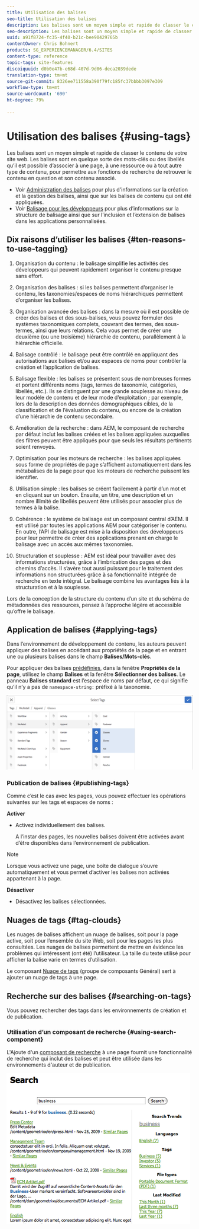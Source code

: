 ```yaml
---
title: Utilisation des balises
seo-title: Utilisation des balises
description: Les balises sont un moyen simple et rapide de classer le contenu de votre site web.
seo-description: Les balises sont un moyen simple et rapide de classer le contenu de votre site web.
uuid: a91f8724-fc35-4f40-b21c-bee90429765b
contentOwner: Chris Bohnert
products: SG_EXPERIENCEMANAGER/6.4/SITES
content-type: reference
topic-tags: site-features
discoiquuid: d0b0e47b-e68d-407d-9d06-deca2039dede
translation-type: tm+mt
source-git-commit: 8326ee711558a390f79fc185fc37bbbb3097e309
workflow-type: tm+mt
source-wordcount: '690'
ht-degree: 79%

---
```



# Utilisation des balises {#using-tags}

Les balises sont un moyen simple et rapide de classer le contenu de votre site web. Les balises sont en quelque sorte des mots-clés ou des libellés qu’il est possible d’associer à une page, à une ressource ou à tout autre type de contenu, pour permettre aux fonctions de recherche de retrouver le contenu en question et son contenu associé.

* Voir [Administration des balises](/help/sites-administering/tags.md) pour plus d&#39;informations sur la création et la gestion des balises, ainsi que sur les balises de contenu qui ont été appliquées.
* Voir [Balisage pour les développeurs](/help/sites-developing/tags.md) pour plus d’informations sur la structure de balisage ainsi que sur l’inclusion et l’extension de balises dans les applications personnalisées.

## Dix raisons d’utiliser les balises {#ten-reasons-to-use-tagging}

1. Organisation du contenu : le balisage simplifie les activités des développeurs qui peuvent rapidement organiser le contenu presque sans effort.

1. Organisation des balises : si les balises permettent d’organiser le contenu, les taxonomies/espaces de noms hiérarchiques permettent d’organiser les balises.

1. Organisation avancée des balises : dans la mesure où il est possible de créer des balises et des sous-balises, vous pouvez formuler des systèmes taxonomiques complets, couvrant des termes, des sous-termes, ainsi que leurs relations. Cela vous permet de créer une deuxième (ou une troisième) hiérarchie de contenu, parallèlement à la hiérarchie officielle.

1. Balisage contrôlé : le balisage peut être contrôlé en appliquant des autorisations aux balises et/ou aux espaces de noms pour contrôler la création et l’application de balises.

1. Balisage flexible : les balises se présentent sous de nombreuses formes et portent différents noms (tags, termes de taxonomie, catégories, libellés, etc.). Ils se distinguent par une grande souplesse au niveau de leur modèle de contenu et de leur mode d’exploitation ; par exemple, lors de la description des données démographiques cibles, de la classification et de l’évaluation du contenu, ou encore de la création d’une hiérarchie de contenu secondaire.

1. Amélioration de la recherche : dans AEM, le composant de recherche par défaut inclut les balises créées et les balises appliquées auxquelles des filtres peuvent être appliqués pour que seuls les résultats pertinents soient renvoyés.

1. Optimisation pour les moteurs de recherche : les balises appliquées sous forme de propriétés de page s’affichent automatiquement dans les métabalises de la page pour que les moteurs de recherche puissent les identifier.

1. Utilisation simple : les balises se créent facilement à partir d’un mot et en cliquant sur un bouton. Ensuite, un titre, une description et un nombre illimité de libellés peuvent être utilisés pour associer plus de termes à la balise.

1. Cohérence : le système de balisage est un composant central d’AEM. Il est utilisé par toutes les applications AEM pour catégoriser le contenu. En outre, l’API de balisage est mise à la disposition des développeurs pour leur permettre de créer des applications prenant en charge le balisage avec un accès aux mêmes taxonomies.

1. Structuration et souplesse : AEM est idéal pour travailler avec des informations structurées, grâce à l’imbrication des pages et des chemins d’accès. Il s’avère tout aussi puissant pour le traitement des informations non structurées grâce à sa fonctionnalité intégrée de recherche en texte intégral. Le balisage combine les avantages liés à la structuration et à la souplesse.

Lors de la conception de la structure du contenu d’un site et du schéma de métadonnées des ressources, pensez à l’approche légère et accessible qu’offre le balisage.

## Application de balises    {#applying-tags}

Dans l’environnement de développement de contenu, les auteurs peuvent appliquer des balises en accédant aux propriétés de la page et en entrant une ou plusieurs balises dans le champ **Balises/Mots-clés**.

Pour appliquer des balises [prédéfinies](/help/sites-administering/tags.md), dans la fenêtre **Propriétés de la page**, utilisez le champ **Balises** et la fenêtre **Sélectionner des balises**. Le panneau **Balises standard** est l’espace de noms par défaut, ce qui signifie qu’il n’y a pas de `namespace-string:` préfixé à la taxonomie.

![chlimage_1-92](assets/chlimage_1-92.png)

### Publication de balises {#publishing-tags}

Comme c’est le cas avec les pages, vous pouvez effectuer les opérations suivantes sur les tags et espaces de noms :

**Activer**

* Activez individuellement des balises.

   A l’instar des pages, les nouvelles balises doivent être activées avant d’être disponibles dans l’environnement de publication.

>[!NOTE]
>
>Lorsque vous activez une page, une boîte de dialogue s’ouvre automatiquement et vous permet d’activer les balises non activées appartenant à la page.

**Désactiver**

* Désactivez les balises sélectionnées.

## Nuages de tags {#tag-clouds}

Les nuages de balises affichent un nuage de balises, soit pour la page active, soit pour l’ensemble du site Web, soit pour les pages les plus consultées. Les nuages de balises permettent de mettre en évidence les problèmes qui intéressent (ont été) l’utilisateur. La taille du texte utilisé pour afficher la balise varie en termes d’utilisation.

Le composant [Nuage de tags](/help/sites-authoring/default-components-foundation.md#tag-cloud) (groupe de composants Général) sert à ajouter un nuage de tags à une page.

## Recherche sur des balises  {#searching-on-tags}

Vous pouvez rechercher des tags dans les environnements de création et de publication.

### Utilisation d’un composant de recherche  {#using-search-component}

L&#39;Ajoute d&#39;un [composant de recherche](/help/sites-authoring/default-components-foundation.md#search) à une page fournit une fonctionnalité de recherche qui inclut des balises et peut être utilisée dans les environnements d&#39;auteur et de publication.

![chlimage_1-93](assets/chlimage_1-93.png)

